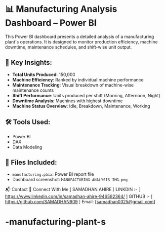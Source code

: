 # 📊 Manufacturing Analysis Dashboard – Power BI

This Power BI dashboard presents a detailed analysis of a manufacturing plant's operations. It is designed to monitor production efficiency, machine downtime, maintenance schedules, and shift-wise unit output.

## 📌 Key Insights:
- **Total Units Produced**: 150,000
- **Machine Efficiency**: Ranked by individual machine performance
- **Maintenance Tracking**: Visual breakdown of machine-wise maintenance counts
- **Shift Performance**: Units produced per shift (Morning, Afternoon, Night)
- **Downtime Analysis**: Machines with highest downtime
- **Machine Status Overview**: Idle, Breakdown, Maintenance, Working

## 🛠 Tools Used:
- Power BI
- DAX
- Data Modeling

## 📁 Files Included:
- `manufacturing.pbix`: Power BI report file
- Dashboard screenshot: `MANUFACTURING ANALYSIS IMG.png`

📬 Contact
🔗 Connect With Me [ SAMADHAN AHIRE ]
 LINKDIN :- [ https://www.linkedin.com/in/samadhan-ahire-946592364/ ]
 GITHUB :- [ https://github.com/SAMADHAN909 ]
Email: [samadhan0325@gmail.com]
# -manufacturing-plant-s
